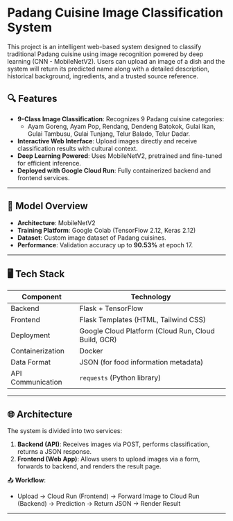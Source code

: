 # Padang Cuisine Image Classification System

This project is an intelligent web-based system designed to classify traditional Padang cuisine using image recognition powered by deep learning (CNN - MobileNetV2). Users can upload an image of a dish and the system will return its predicted name along with a detailed description, historical background, ingredients, and a trusted source reference.

## 🔍 Features

- **9-Class Image Classification**: Recognizes 9 Padang cuisine categories:
  - Ayam Goreng, Ayam Pop, Rendang, Dendeng Batokok, Gulai Ikan, Gulai Tambusu, Gulai Tunjang, Telur Balado, Telur Dadar.
- **Interactive Web Interface**: Upload images directly and receive classification results with cultural context.
- **Deep Learning Powered**: Uses MobileNetV2, pretrained and fine-tuned for efficient inference.
- **Deployed with Google Cloud Run**: Fully containerized backend and frontend services.

---

## 🧠 Model Overview

- **Architecture**: MobileNetV2
- **Training Platform**: Google Colab (TensorFlow 2.12, Keras 2.12)
- **Dataset**: Custom image dataset of Padang cuisines.
- **Performance**: Validation accuracy up to **90.53%** at epoch 17.

---

## 🖥️ Tech Stack

| Component         | Technology                                          |
|------------------ |-----------------------------------------------------|
| Backend           | Flask + TensorFlow                                  |
| Frontend          | Flask Templates (HTML, Tailwind CSS)                |
| Deployment        | Google Cloud Platform (Cloud Run, Cloud Build, GCR) |
| Containerization  | Docker                                              |
| Data Format       | JSON (for food information metadata)                |
| API Communication | `requests` (Python library)                         |

---

## 🌐 Architecture

The system is divided into two services:
1. **Backend (API)**: Receives images via POST, performs classification, returns a JSON response.
2. **Frontend (Web App)**: Allows users to upload images via a form, forwards to backend, and renders the result page.

📤 **Workflow**:
- Upload → Cloud Run (Frontend) → Forward Image to Cloud Run (Backend) → Prediction → Return JSON → Render Result

---
